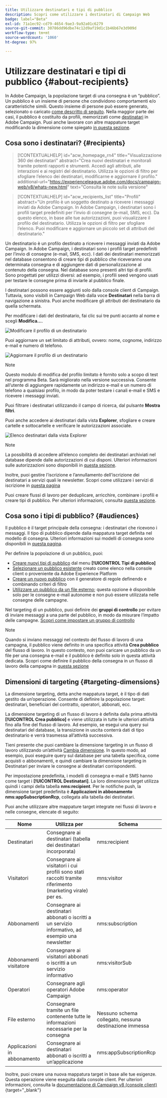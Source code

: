 ```yaml
---
title: Utilizzare destinatari e tipi di pubblico
description: Scopri come utilizzare i destinatari di Campaign Web
badge: label="Beta"
exl-id: 71a1ec92-cd79-4654-9ae3-9a92a01c6279
source-git-commit: 30786dd96dbe74c12d9af19d1c1b46b67e3d909d
workflow-type: tm+mt
source-wordcount: '1060'
ht-degree: 97%

---
```


# Utilizzare destinatari e tipi di pubblico {#about-recipients}

In Adobe Campaign, la popolazione target di una consegna è un “pubblico”. Un pubblico è un insieme di persone che condividono comportamenti e/o caratteristiche simili. Questo insieme di persone può essere generato, selezionato o caricato [come descritto di seguito](#audiences). Nella maggior parte dei casi, il pubblico è costituito da profili, memorizzati come [destinatari](#recipients) in Adobe Campaign. Puoi anche lavorare con altre mappature target modificando la dimensione come spiegato [in questa sezione](#targeting-dimensions).

## Cosa sono i destinatari? {#recipients}


>[!CONTEXTUALHELP]
>id="acw_homepage_rn4"
>title="Visualizzazione 360 dei destinatari"
>abstract="Crea nuovi destinatari e monitorali tramite potenti rapporti e strumenti. Accedi agli attributi, alle interazioni e ai registri del destinatario. Utilizza le opzioni di filtro per sfogliare l’elenco dei destinatari, modificarne e aggiornare il profilo."
>additional-url="https://experienceleague.adobe.com/docs/campaign-web/v8/whats-new.html" text="Consulta le note sulla versione"


>[!CONTEXTUALHELP]
>id="acw_recipients_list"
>title="Profili"
>abstract="Un profilo è un soggetto destinato a ricevere i messaggi inviati da Adobe Campaign. In Adobe Campaign, i destinatari sono i profili target predefiniti per l’invio di consegne (e-mail, SMS, ecc). Da questo elenco, in base alle tue autorizzazioni, puoi visualizzare il profilo del destinatario. Utilizza le opzioni di filtro per sfogliare l’elenco. Puoi modificare e aggiornare un piccolo set di attributi del destinatario."

Un destinatario è un profilo destinato a ricevere i messaggi inviati da Adobe Campaign. In Adobe Campaign, i destinatari sono i profili target predefiniti per l’invio di consegne (e-mail, SMS, ecc). I dati dei destinatari memorizzati nel database consentono di creare tipi di pubblico che riceveranno una determinata consegna e di aggiungere dati di personalizzazione al contenuto della consegna. Nel database sono presenti altri tipi di profili. Sono progettati per utilizzi diversi: ad esempio, i profili seed vengono usati per testare le consegne prima di inviarle al pubblico finale.

I destinatari possono essere aggiunti solo dalla console client di Campaign. Tuttavia, sono visibili in Campaign Web dalla voce **Destinatari** nella barra di navigazione a sinistra. Puoi anche modificare gli attributi del destinatario da quella schermata.

Per modificare i dati del destinatario, fai clic sui tre punti accanto al nome e scegli **Modifica...**.

![Modificare il profilo di un destinatario](assets/recipient-edit.png)

Puoi aggiornare un set limitato di attributi, ovvero: nome, cognome, indirizzo e-mail e numero di telefono.

![Aggiornare il profilo di un destinatario](assets/recipient-update.png)

>[!NOTE]
>
>Questo modulo di modifica del profilo limitato è fornito solo a scopo di test nel programma Beta. Sarà migliorato nella versione successiva. Consente all’utente di aggiungere rapidamente un indirizzo e-mail e un numero di telefono a qualsiasi profilo, in modo da poter testare i canali e-mail e SMS e ricevere i messaggi inviati.

Puoi filtrare i destinatari utilizzando il campo di ricerca, dal pulsante **Mostra filtri**.

Puoi anche accedere ai destinatari dalla vista **Explorer**, sfogliare e creare cartelle e sottocartelle e verificare le autorizzazioni associate.

![Elenco destinatari dalla vista Explorer](assets/recipients-from-explorer.png)

>[!NOTE]
>
>La possibilità di accedere all’elenco completo dei destinatari archiviati nel database dipende dalle autorizzazioni di cui disponi. Ulteriori informazioni sulle autorizzazioni sono disponibili in [questa sezione](../get-started/permissions.md).

Inoltre, puoi gestire l’iscrizione e l’annullamento dell’iscrizione dei destinatari a servizi quali le newsletter. Scopri come utilizzare i servizi di iscrizione in [questa pagina](manage-services.md)

Puoi creare flussi di lavoro per deduplicare, arricchire, combinare i profili e creare tipi di pubblico. Per ulteriori informazioni, consulta [questa sezione](../workflows/gs-workflows.md).

## Cosa sono i tipi di pubblico? {#audiences}

Il pubblico è il target principale della consegna: i destinatari che ricevono i messaggi. Il tipo di pubblico dipende dalla mappatura target definita nel modello di consegna. Ulteriori informazioni sui modelli di consegna sono disponibili in [questa pagina](../msg/delivery-template.md).

Per definire la popolazione di un pubblico, puoi:

* [Creare nuovi tipi di pubblico](create-audience.md) dal menu **[!UICONTROL Tipi di pubblico]**
* [Selezionare un pubblico esistente](add-audience.md) creato come elenco nella console client o proveniente da Adobe Experience Platform
* [Creare un nuovo pubblico](segment-builder.md) con il generatore di regole definendo e combinando criteri di filtro
* [Utilizzare un pubblico da un file esterno](file-audience.md); questa opzione è disponibile solo per le consegne e-mail autonome e non può essere utilizzata nelle consegne delle campagne.

Nel targeting di un pubblico, puoi definire dei **gruppi di controllo** per evitare di inviare messaggi a una parte del pubblico, in modo da misurare l’impatto delle campagne. [Scopri come impostare un gruppo di controllo](control-group.md)

>[!NOTE]
>
>Quando si inviano messaggi nel contesto del flusso di lavoro di una campagna, il pubblico viene definito in una specifica attività **Crea pubblico** del flusso di lavoro. In questo contesto, non puoi caricare un pubblico da un file per una consegna e-mail e il pubblico è definito solo in questa attività dedicata. Scopri come definire il pubblico della consegna in un flusso di lavoro della campagna in [questa sezione](../workflows/activities/build-audience.md)

## Dimensioni di targeting {#targeting-dimensions}

La dimensione targeting, detta anche mappatura target, è il tipo di dati gestito da un’operazione. Consente di definire la popolazione target: destinatari, beneficiari del contratto, operatori, abbonati, ecc.

La dimensione targeting di un flusso di lavoro è definita dalla prima attività **[!UICONTROL Crea pubblico]** e viene utilizzata in tutte le ulteriori attività fino alla fine del flusso di lavoro. Ad esempio, se esegui una query sui destinatari del database, la transizione in uscita conterrà dati di tipo destinatario e verrà trasmessa all’attività successiva.

Tieni presente che puoi cambiare la dimensione targeting in un flusso di lavoro utilizzando un’attività [Cambia dimensione](../workflows/activities/change-dimension.md). In questo modo, ad esempio, puoi eseguire query sul database per una tabella specifica, come acquisti o abbonamenti, e quindi cambiare la dimensione targeting in Destinatari per inviare le consegne ai destinatari corrispondenti.

Per impostazione predefinita, i modelli di consegna e-mail e SMS hanno come target i **[!UICONTROL Destinatari]**. La loro dimensione target utilizza quindi i campi della tabella **nms:recipient**. Per le notifiche push, la dimensione target predefinita è **Applicazioni in abbonamento nms:appSubscriptionRcp**, collegata alla tabella dei destinatari.

Puoi anche utilizzare altre mappature target integrate nei flussi di lavoro e nelle consegne, elencate di seguito:

| Nome | Utilizza per | Schema |
|---|---|---|
| Destinatari | Consegnare ai destinatari (tabella dei destinatari incorporata) | nms:recipient |
| Visitatori | Consegnare ai visitatori i cui profili sono stati raccolti tramite riferimento (marketing virale) per es. | mns:visitor |
| Abbonamenti | Consegnare ai destinatari abbonati o iscritti a un servizio informativo, ad esempio una newsletter | nms:subscription |
| Abbonamenti visitatore | Consegnare ai visitatori abbonati o iscritti a un servizio informativo | nms:visitorSub |
| Operatori | Consegnare agli operatori Adobe Campaign | nms:operator |
| File esterno | Consegnare tramite un file contenente tutte le informazioni necessarie per la consegna | Nessuno schema collegato, nessuna destinazione immessa |
| Applicazioni in abbonamento | Consegnare ai destinatari abbonati o iscritti a un’applicazione | nms:appSubscriptionRcp |

Inoltre, puoi creare una nuova mappatura target in base alle tue esigenze. Questa operazione viene eseguita dalla console client. Per ulteriori informazioni, consulta la [documentazione di Campaign v8 (console client)](https://experienceleague.adobe.com/docs/campaign/campaign-v8/audience/add-profiles/target-mappings.html?lang=it#new-mapping){target="_blank"}
